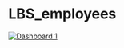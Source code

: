 # LBS_employees

<a href='https://public.tableau.com/shared/5K8JKJQNN?:display_count=n&:origin=viz_share_link'><img alt='Dashboard 1 ' src='https:&#47;&#47;public.tableau.com&#47;static&#47;images&#47;LB&#47;LBS_employees&#47;Dashboard1&#47;1_rss.png' style='border: none' /></a></noscript><object class='tableauViz'  style='display:none;'><param name='host_url' value='https%3A%2F%2Fpublic.tableau.com%2F' /> <param name='embed_code_version' value='3' /> <param name='path' value='views&#47;LBS_employees&#47;Dashboard1?:language=en-US&amp;:embed=true' /> <param name='toolbar' value='yes' /><param name='static_image' value='https:&#47;&#47;public.tableau.com&#47;static&#47;images&#47;LB&#47;LBS_employees&#47;Dashboard1&#47;1.png' /> <param name='animate_transition' value='yes' /><param name='display_static_image' value='yes' /><param name='display_spinner' value='yes' /><param name='display_overlay' value='yes' /><param name='display_count' value='yes' /><param name='language' value='en-US' />

this is a showcase project mainly on HR data for SQL and Tableau, dataset was employees from https://github.com/bytebase/employee-sample-database 

Tableau dashbord crated with following queries on slightly modded dateset and focusing on data from year 1990

1. newcomers for each year (added to runnig total)
   <code>SELECT 
    YEAR(d.from_date) AS calendar_year,
    e.gender,    
    COUNT(e.emp_no) AS num_of_employees
FROM     
     t_employees e         
          JOIN    
     t_dept_emp d ON d.emp_no = e.emp_no
GROUP BY calendar_year , e.gender 
HAVING calendar_year >= 1990;</code>
3. comparison of Male vs Female managers for each Department
4. dfga
5. sfa
